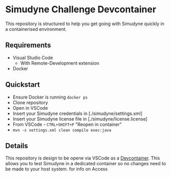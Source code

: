 # Simudyne Challenge Devcontainer

This repository is structured to help you get going with Simudyne quickly in a containerised environment.

## Requirements
- Visual Studio Code
    - With Remote-Development extension
- Docker

## Quickstart
- Ensure Docker is running `docker ps`
- Clone repository
- Open in VSCode
- Insert your Simudyne credentials in [./simudyne/settings.xml]
- Insert your Simudyne license file in [./simudyne/license.license]
- From VSCode - `CTRL+SHIFT+P` "Reopen in container"
- `mvn -s settings.xml clean compile exec:java`

## Details
This repository is design to be opene via VSCode as a [Devcontainer](https://code.visualstudio.com/docs/remote/containers).  This allows you to test Simudyne in a dedicated container so no changes need to be made to your host system.
for info on Access
